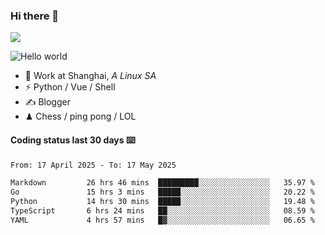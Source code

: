### Hi there 👋
![](https://komarev.com/ghpvc/?username=Xuhandsome)


<img src="https://github-readme-stats.vercel.app/api?username=XuHandsome&show_icons=true&theme=merko" alt="Hello world">

<br/>

- 🍻  Work at Shanghai, _A Linux SA_
- ⚡  Python / Vue / Shell
- ✍️  Blogger
- ♟  Chess / ping pong / LOL

#### Coding status last 30 days ⌨️

<!--START_SECTION:waka-->

```txt
From: 17 April 2025 - To: 17 May 2025

Markdown         26 hrs 46 mins  █████████░░░░░░░░░░░░░░░░   35.97 %
Go               15 hrs 3 mins   █████░░░░░░░░░░░░░░░░░░░░   20.22 %
Python           14 hrs 30 mins  █████░░░░░░░░░░░░░░░░░░░░   19.48 %
TypeScript       6 hrs 24 mins   ██░░░░░░░░░░░░░░░░░░░░░░░   08.59 %
YAML             4 hrs 57 mins   █▓░░░░░░░░░░░░░░░░░░░░░░░   06.65 %
```

<!--END_SECTION:waka-->
